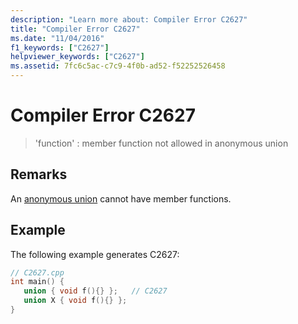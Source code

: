 ```yaml
---
description: "Learn more about: Compiler Error C2627"
title: "Compiler Error C2627"
ms.date: "11/04/2016"
f1_keywords: ["C2627"]
helpviewer_keywords: ["C2627"]
ms.assetid: 7fc6c5ac-c7c9-4f0b-ad52-f52252526458
---
```

# Compiler Error C2627

> 'function' : member function not allowed in anonymous union

## Remarks

An [anonymous union](../../cpp/unions.md#anonymous_unions) cannot have member functions.

## Example

The following example generates C2627:

```cpp
// C2627.cpp
int main() {
   union { void f(){} };   // C2627
   union X { void f(){} };
}
```
